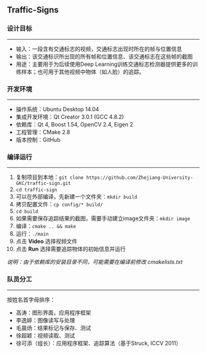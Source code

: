## Traffic-Signs

### 设计目标
----
- 输入：一段含有交通标志的视频，交通标志出现时所在的帧与位置信息
- 输出：该交通标识所出现的所有帧和位置信息、该交通标志在这些帧的截图
- 用途：主要用于为后续使用Deep Learning训练交通标志检测器提供更多的训练样本；也可用于其他视频中物体（如人脸）的追踪。

### 开发环境
----
- 操作系统：Ubuntu Desktop 14.04
- 集成开发环境：Qt Creator 3.0.1 (GCC 4.8.2)
- 依赖库：Qt 4, Boost 1.54, OpenCV 2.4, Eigen 2
- 工程管理：CMake 2.8
- 版本控制：GitHub

### 编译运行
----
1. 复制项目到本地：`git clone https://github.com/Zhejiang-University-GKC/traffic-sign.git`
2. `cd traffic-sign`
3. 可以在外部编译，先新建一个文件夹：`mkdir build`
4. 拷贝配置文件：`cp config/* build/`
5. `cd build`
6. 如果需要保存追踪结果的截图，需要手动建立image文件夹：`mkdir image`
7. 编译：`cmake .. && make`
8. 运行：`./main`
9. 点击 **Video** 选择视频文件
10. 点击 **Run** 选择需要追踪物体的初始信息并运行

*说明：由于依赖库的安装目录不同，可能需要在编译前修改 cmakelists.txt*


### 队员分工
----
按姓名首字母排序：

- 高涛：图形界面，应用程序框架- 李逸婷：图像读写与处理- 毛晨炀：结果标记与保存、测试 - 徐超颖：视频读取、测试- 徐可添（组长）：应用程序框架、追踪算法（基于Struck, ICCV 2011）
